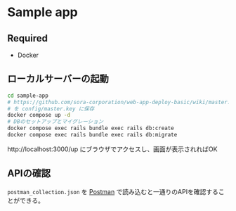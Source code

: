 # Sample app

## Required

- Docker

## ローカルサーバーの起動

```bash
cd sample-app
# https://github.com/sora-corporation/web-app-deploy-basic/wiki/master.key
# を config/master.key に保存
docker compose up -d
# DBのセットアップとマイグレーション
docker compose exec rails bundle exec rails db:create
docker compose exec rails bundle exec rails db:migrate
```

http://localhost:3000/up にブラウザでアクセスし、画面が表示されればOK

## APIの確認

`postman_collection.json` を [Postman](https://www.postman.com/) で読み込むと一通りのAPIを確認することができる。
